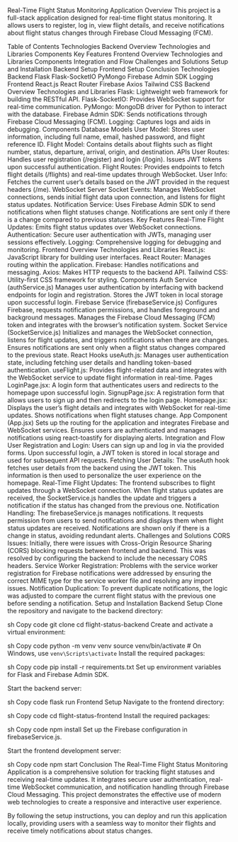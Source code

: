 Real-Time Flight Status Monitoring Application
Overview
This project is a full-stack application designed for real-time flight status monitoring. It allows users to register, log in, view flight details, and receive notifications about flight status changes through Firebase Cloud Messaging (FCM).

Table of Contents
Technologies
Backend Overview
Technologies and Libraries
Components
Key Features
Frontend Overview
Technologies and Libraries
Components
Integration and Flow
Challenges and Solutions
Setup and Installation
Backend Setup
Frontend Setup
Conclusion
Technologies
Backend
Flask
Flask-SocketIO
PyMongo
Firebase Admin SDK
Logging
Frontend
React.js
React Router
Firebase
Axios
Tailwind CSS
Backend Overview
Technologies and Libraries
Flask: Lightweight web framework for building the RESTful API.
Flask-SocketIO: Provides WebSocket support for real-time communication.
PyMongo: MongoDB driver for Python to interact with the database.
Firebase Admin SDK: Sends notifications through Firebase Cloud Messaging (FCM).
Logging: Captures logs and aids in debugging.
Components
Database Models
User Model: Stores user information, including full name, email, hashed password, and flight reference ID.
Flight Model: Contains details about flights such as flight number, status, departure, arrival, origin, and destination.
APIs
User Routes: Handles user registration (/register) and login (/login). Issues JWT tokens upon successful authentication.
Flight Routes: Provides endpoints to fetch flight details (/flights) and real-time updates through WebSocket.
User Info: Fetches the current user’s details based on the JWT provided in the request headers (/me).
WebSocket Server
Socket Events: Manages WebSocket connections, sends initial flight data upon connection, and listens for flight status updates.
Notification Service: Uses Firebase Admin SDK to send notifications when flight statuses change. Notifications are sent only if there is a change compared to previous statuses.
Key Features
Real-Time Flight Updates: Emits flight status updates over WebSocket connections.
Authentication: Secure user authentication with JWTs, managing user sessions effectively.
Logging: Comprehensive logging for debugging and monitoring.
Frontend Overview
Technologies and Libraries
React.js: JavaScript library for building user interfaces.
React Router: Manages routing within the application.
Firebase: Handles notifications and messaging.
Axios: Makes HTTP requests to the backend API.
Tailwind CSS: Utility-first CSS framework for styling.
Components
Auth Service (authService.js)
Manages user authentication by interfacing with backend endpoints for login and registration. Stores the JWT token in local storage upon successful login.
Firebase Service (firebaseService.js)
Configures Firebase, requests notification permissions, and handles foreground and background messages. Manages the Firebase Cloud Messaging (FCM) token and integrates with the browser’s notification system.
Socket Service (SocketService.js)
Initializes and manages the WebSocket connection, listens for flight updates, and triggers notifications when there are changes. Ensures notifications are sent only when a flight status changes compared to the previous state.
React Hooks
useAuth.js: Manages user authentication state, including fetching user details and handling token-based authentication.
useFlight.js: Provides flight-related data and integrates with the WebSocket service to update flight information in real-time.
Pages
LoginPage.jsx: A login form that authenticates users and redirects to the homepage upon successful login.
SignupPage.jsx: A registration form that allows users to sign up and then redirects to the login page.
Homepage.jsx: Displays the user’s flight details and integrates with WebSocket for real-time updates. Shows notifications when flight statuses change.
App Component (App.jsx)
Sets up the routing for the application and integrates Firebase and WebSocket services. Ensures users are authenticated and manages notifications using react-toastify for displaying alerts.
Integration and Flow
User Registration and Login: Users can sign up and log in via the provided forms. Upon successful login, a JWT token is stored in local storage and used for subsequent API requests.
Fetching User Details: The useAuth hook fetches user details from the backend using the JWT token. This information is then used to personalize the user experience on the homepage.
Real-Time Flight Updates: The frontend subscribes to flight updates through a WebSocket connection. When flight status updates are received, the SocketService.js handles the update and triggers a notification if the status has changed from the previous one.
Notification Handling: The firebaseService.js manages notifications. It requests permission from users to send notifications and displays them when flight status updates are received. Notifications are shown only if there is a change in status, avoiding redundant alerts.
Challenges and Solutions
CORS Issues: Initially, there were issues with Cross-Origin Resource Sharing (CORS) blocking requests between frontend and backend. This was resolved by configuring the backend to include the necessary CORS headers.
Service Worker Registration: Problems with the service worker registration for Firebase notifications were addressed by ensuring the correct MIME type for the service worker file and resolving any import issues.
Notification Duplication: To prevent duplicate notifications, the logic was adjusted to compare the current flight status with the previous one before sending a notification.
Setup and Installation
Backend Setup
Clone the repository and navigate to the backend directory:

sh
Copy code
git clone <repository-url>
cd flight-status-backend
Create and activate a virtual environment:

sh
Copy code
python -m venv venv
source venv/bin/activate  # On Windows, use `venv\Scripts\activate`
Install the required packages:

sh
Copy code
pip install -r requirements.txt
Set up environment variables for Flask and Firebase Admin SDK.

Start the backend server:

sh
Copy code
flask run
Frontend Setup
Navigate to the frontend directory:

sh
Copy code
cd flight-status-frontend
Install the required packages:

sh
Copy code
npm install
Set up the Firebase configuration in firebaseService.js.

Start the frontend development server:

sh
Copy code
npm start
Conclusion
The Real-Time Flight Status Monitoring Application is a comprehensive solution for tracking flight statuses and receiving real-time updates. It integrates secure user authentication, real-time WebSocket communication, and notification handling through Firebase Cloud Messaging. This project demonstrates the effective use of modern web technologies to create a responsive and interactive user experience.

By following the setup instructions, you can deploy and run this application locally, providing users with a seamless way to monitor their flights and receive timely notifications about status changes.
